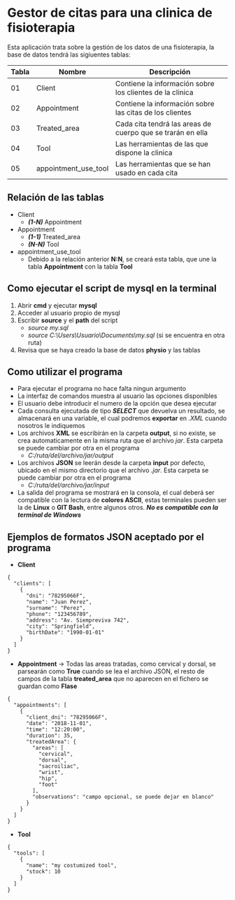 # **Gestor de citas para una clinica de fisioterapia**
Esta aplicación trata sobre la gestión de los datos de una fisioterapia, la base de datos tendrá las sigiuentes tablas:

|Tabla| Nombre              | Descripción |
|--   |--                   |--           |
|01   |Client               | Contiene la información sobre los clientes de la clinica |
|02   |Appointment          | Contiene la información sobre las citas de los clientes |
|03   |Treated_area         | Cada cita tendrá las areas de cuerpo que se trarán en ella |
|04   |Tool                 | Las herramientas de las que dispone la clinica |
|05   |appointment_use_tool | Las herramientas que se han usado en cada cita| 

## **Relación de las tablas**
* Client
    * **_(1-N)_** Appointment
* Appointment
    * **_(1-1)_** Treated_area
    * **_(N-N)_** Tool
* appointment_use_tool
    * Debido a la relación anterior **N:N**, se creará esta tabla, que une la tabla **Appointment** con la tabla **Tool** 

## **Como ejecutar el script de mysql en la terminal**
1. Abrir **cmd** y ejecutar **mysql**
2. Acceder al usuario propio de mysql
3. Escribir **source** y el **path** del script 
    * _source my.sql_
    * _source C:\Users\Usuario\Documents\my.sql_ (si se encuentra en otra ruta)
4. Revisa que se haya creado la base de datos **physio** y las tablas
## **Como utilizar el programa**
* Para ejecutar el programa no hace falta ningun argumento
* La interfaz de comandos muestra al usuario las opciones disponibles
* El usuario debe introducir el numero de la opción que desea ejecutar
* Cada consulta ejecutada de tipo **_SELECT_** que devuelva un resultado, se almacenará en una variable, el cual podremos **exportar** en _.XML_ cuando nosotros le indiquemos
* Los archivos **XML** se escribirán en la carpeta **output**, si no existe, se crea automaticamente en la misma ruta que el archivo _jar_. Esta carpeta se puede cambiar por otra en el programa
    * _C:/ruta/del/archivo/jar/output_
* Los archivos **JSON** se leerán desde la carpeta **input** por defecto, ubicado en el mismo directorio que el archivo _.jar_. Esta carpeta se puede cambiar por otra en el programa
    * _C:/ruta/del/archivo/jar/input_
* La salida del programa se mostrará en la consola, el cual deberá ser compatible con la lectura de **colores ASCII**, estas terminales pueden ser la de **Linux** o **GIT Bash**, entre algunos otros. **_No es compatible con la terminal de Windows_**

## **Ejemplos de formatos JSON aceptado por el programa**
* **Client**
```
{
  "clients": [
    {
      "dni": "78295066F",
      "name": "Juan Perez",
      "surname": "Perez",
      "phone": "123456789",
      "address": "Av. Siempreviva 742",
      "city": "Springfield",
      "birthDate": "1990-01-01"
    }
  ]
}
```
* **Appointment** -> Todas las areas tratadas, como cervical y dorsal, se parsearán como **True** cuando se lea el archivo JSON, el resto de campos de la tabla **treated_area** que no aparecen en el fichero se guardan como **Flase**
```
{
  "appointments": [
    {
      "client_dni": "78295066F",
      "date": "2018-11-01",
      "time": "12:20:00",
      "duration": 35,
      "treatedArea": {
        "areas": [
          "cervical",
          "dorsal",
          "sacroiliac",
          "wrist",
          "hip",
          "foot"
        ],
        "observations": "campo opcional, se puede dejar en blanco"
      }
    }
  ]
}
```
* **Tool**
```
{
  "tools": [
    {
      "name": "my costumized tool",
      "stock": 10
    }
  ]
}
```